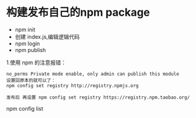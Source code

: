 # 构建发布自己的npm package

- npm init
- 创建 index.js,编辑逻辑代码
- npm login
- npm publish


1.使用 npm 的注意报错：
```
no_perms Private mode enable, only admin can publish this module
设置回原本的就可以了：
npm config set registry http://registry.npmjs.org 

发布后 再设置 npm config set registry https://registry.npm.taobao.org/
```

npm config list
